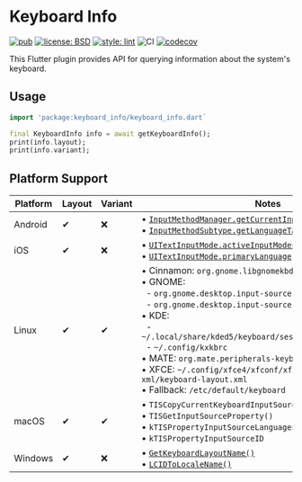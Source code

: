 # Keyboard Info

[![pub](https://img.shields.io/pub/v/keyboard_info.svg)](https://pub.dev/packages/keyboard_info)
[![license: BSD](https://img.shields.io/badge/license-BSD-yellow.svg)](https://opensource.org/licenses/BSD-3-Clause)
[![style: lint](https://img.shields.io/badge/style-lint-4BC0F5.svg)](https://pub.dev/packages/lint)
![CI](https://github.com/jpnurmi/keyboard_info/workflows/CI/badge.svg)
[![codecov](https://codecov.io/gh/jpnurmi/keyboard_info/branch/master/graph/badge.svg)](https://codecov.io/gh/jpnurmi/keyboard_info)

This Flutter plugin provides API for querying information about the system's keyboard.

## Usage

```dart
import 'package:keyboard_info/keyboard_info.dart`

final KeyboardInfo info = await getKeyboardInfo();
print(info.layout);
print(info.variant);
```

## Platform Support

| Platform | Layout | Variant | Notes |
|---|---|---|---|
| Android | ✔ | ❌ | • [`InputMethodManager.getCurrentInputMethodSubtype()`](https://developer.android.com/reference/android/view/inputmethod/InputMethodManager#getCurrentInputMethodSubtype())<br/>• [`InputMethodSubtype.getLanguageTag()`](https://developer.android.com/reference/android/view/inputmethod/InputMethodSubtype#getLanguageTag())
| iOS | ✔ | ❌ | • [`UITextInputMode.activeInputModes`](https://developer.apple.com/documentation/uikit/uitextinputmode/1614522-activeinputmodes)<br/>• [`UITextInputMode.primaryLanguage`](https://developer.apple.com/documentation/uikit/uitextinputmode/1614535-primarylanguage)
| Linux | ✔ | ✔ |  • Cinnamon: `org.gnome.libgnomekbd.keyboard layouts`<br/>• GNOME:<br/>&nbsp;&nbsp;⁃ `org.gnome.desktop.input-sources mru-sources`<br/>&nbsp;&nbsp;⁃ `org.gnome.desktop.input-sources sources`<br/>• KDE:<br/>&nbsp;&nbsp;⁃ `~/.local/share/kded5/keyboard/session/layout_memory.xml`<br/>&nbsp;&nbsp;⁃ `~/.config/kxkbrc`<br/>• MATE: `org.mate.peripherals-keyboard-xkb.kbd layouts`<br/>• XFCE: `~/.config/xfce4/xfconf/xfce-perchannel-xml/keyboard-layout.xml`<br/>• Fallback: `/etc/default/keyboard`
| macOS | ✔ | ✔ | • `TISCopyCurrentKeyboardInputSource()`<br/>• `TISGetInputSourceProperty()`<br/>• `kTISPropertyInputSourceLanguages`<br/>• `kTISPropertyInputSourceID`
| Windows | ✔ | ❌ | • [`GetKeyboardLayoutName()`](https://docs.microsoft.com/en-us/windows/win32/api/winuser/nf-winuser-getkeyboardlayoutnamew)<br/>• [`LCIDToLocaleName()`](https://docs.microsoft.com/en-us/windows/win32/api/winnls/nf-winnls-lcidtolocalename)
